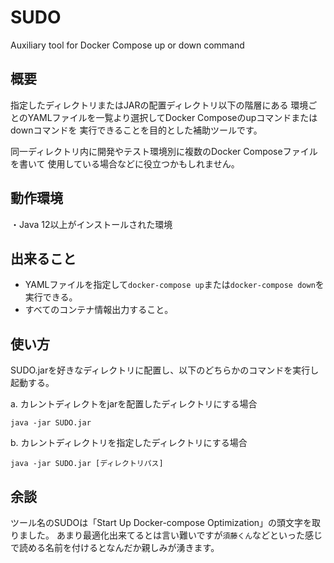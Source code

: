 # SUDO
Auxiliary tool for Docker Compose up or down command

## 概要
指定したディレクトリまたはJARの配置ディレクトリ以下の階層にある
環境ごとのYAMLファイルを一覧より選択してDocker Composeのupコマンドまたはdownコマンドを
実行できることを目的とした補助ツールです。

同一ディレクトリ内に開発やテスト環境別に複数のDocker Composeファイルを書いて
使用している場合などに役立つかもしれません。

## 動作環境
・Java 12以上がインストールされた環境

## 出来ること
- YAMLファイルを指定して`docker-compose up`または`docker-compose down`を実行できる。  
- すべてのコンテナ情報出力すること。

## 使い方
SUDO.jarを好きなディレクトリに配置し、以下のどちらかのコマンドを実行し起動する。

a. カレントディレクトをjarを配置したディレクトリにする場合

    java -jar SUDO.jar

b. カレントディレクトリを指定したディレクトリにする場合

    java -jar SUDO.jar [ディレクトリパス]

## 余談
ツール名のSUDOは「Start Up Docker-compose Optimization」の頭文字を取りました。
あまり最適化出来てるとは言い難いですが`須藤くん`などといった感じで読める名前を付けるとなんだか親しみが湧きます。